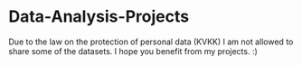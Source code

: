 # Data-Analysis-Projects

Due to the law on the protection of personal data (KVKK) I am not allowed to share some of the datasets. I hope you benefit from my projects. :)
